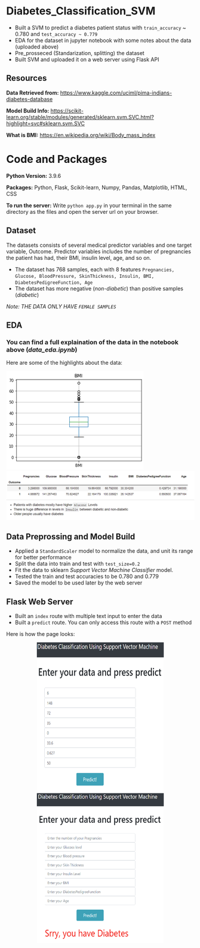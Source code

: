 # Diabetes_Classification_SVM
* Built a SVM to predict a diabetes patient status with ```train_accuracy``` ~ 0.780 and ```test_accuracy ~ 0.779```
* EDA for the dataset in jupyter notebook with some notes about the data (uploaded above)
* Pre_prosseced (Standarization, splitting) the dataset 
* Built SVM and uploaded it on a web server using Flask API

## Resources
**Data Retrieved from:** https://www.kaggle.com/uciml/pima-indians-diabetes-database

**Model Build Info:** https://scikit-learn.org/stable/modules/generated/sklearn.svm.SVC.html?highlight=svc#sklearn.svm.SVC

**What is BMI:** https://en.wikipedia.org/wiki/Body_mass_index

# Code and Packages
**Python Version:** 3.9.6

**Packages:** Python, Flask, Scikit-learn, Numpy, Pandas, Matplotlib, HTML, CSS 

**To run the server:** Write ```python app.py``` in your terminal in the same directory as the files and open the server url on your browser.


## Dataset
The datasets consists of several medical predictor variables and one target variable, Outcome. Predictor variables includes the number of pregnancies the patient has had, their BMI, insulin level, age, and so on.

* The dataset has 768 samples, each with 8 features ```Pregnancies, Glucose, BloodPressure, SkinThickness, Insulin, BMI, DiabetesPedigreeFunction, Age```
* The dataset has more negative (*non-diabetic*) than positive samples (*diabetic*)

*Note: THE DATA ONLY HAVE ```FEMALE SAMPLES```*

## EDA 
### You can find a full explaination of the data in the notebook above (*data_eda.ipynb*)

Here are some of the highlights about the data:

![alt text](https://github.com/ahmedheakl/Diabetes_Classification_SVM/blob/main/BMI_boxplot.png "BoxPlot for BMI Values")
![alt text](https://github.com/ahmedheakl/Diabetes_Classification_SVM/blob/main/data_means_groupedby_target_vals.PNG "Mean of the dataset")

## Data Preprossing and Model Build
* Applied a ```StandardScaler``` model to normalize the data, and unit its range for better performance
* Split the data into train and test with ```test_size=0.2```
* Fit the data to sklearn *Support Vector Machine Classifier* model. 
* Tested the train and test accuracies to be 0.780 and 0.779
* Saved the model to be used later by the web server

## Flask Web Server
* Built an ```index``` route with multiple text input to enter the data
* Built a ```predict``` route. You can only access this route with a ```POST``` method

Here is how the page looks:

<p align='center'>
<img width="340" height="400" src="https://github.com/ahmedheakl/Diabetes_Classification_SVM/blob/main/website_data.PNG">
<img width="340" height="400" src="https://github.com/ahmedheakl/Diabetes_Classification_SVM/blob/main/yes_diabetes.PNG">
</p>



